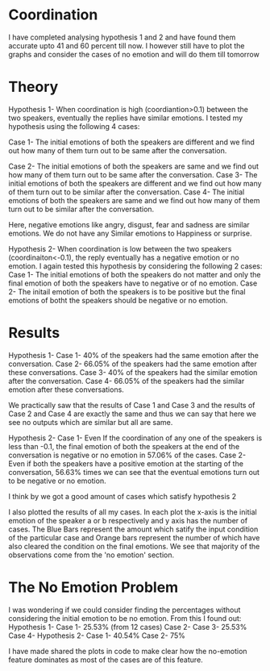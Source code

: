 # Coordination
I have completed analysing hypothesis 1 and 2 and have found them accurate upto 41 and 60 percent till now. 
I however still have to plot the graphs and consider the cases of no emotion and will do them till tomorrow
# Theory
Hypothesis 1- When coordination is high (coordiantion>0.1) between the two speakers, eventually the replies have similar emotions.
I tested my hypothesis using the following 4 cases:

Case 1- The initial emotions of both the speakers are different and we find out how many of them turn out to be same after the conversation.

Case 2- The initial emotions of both the speakers are same and we find out how many of them turn out to be same after the conversation.
Case 3- The initial emotions of both the speakers are different and we find out how many of them turn out to be similar after the conversation.
Case 4- The initial emotions of both the speakers are same and we find out how many of them turn out to be similar after the conversation.

Here, negative emotions like angry, disgust, fear and sadness are similar emotions. We do not have any Similar emotions to Happiness or surprise.


Hypothesis 2- When coordination is low between the two speakers (coordinaiton<-0.1), the reply eventually has a negative emotion or no emotion. I again tested this hypothesis by considering the following 2 cases:
Case 1- The initial emotions of both the speakers do not matter and only the final emotion of both the speakers have to negative or of no emotion.
Case 2- The initail emotion of both the speakers is to be positive but the final emotions of botht the speakers should be negative or no emotion.

# Results
Hypothesis 1-
Case 1- 40% of the speakers had the same emotion after the conversation.
Case 2- 66.05% of the speakers had the same emotion after these conversations.
Case 3- 40% of the speakers had the similar emotion after the conversation.
Case 4- 66.05% of the speakers had the similar emotion after these conversations.

We practically saw that the results of Case 1 and Case 3 and the results of Case 2 and Case 4 are exactly the same and thus we can say that here we see no outputs which are similar but all are same.

Hypothesis 2-
Case 1- Even If the coordination of any one of the speakers is less than -0.1, the final emotion of both the speakers at the end of the conversation is negative or no emotion in 57.06% of the cases.
Case 2- Even if both the speakers have a positive emotion at the starting of the conversation, 56.63% times we can see that the eventual emotions turn out to be negative or no emotion.

I think by we got a good amount of cases which satisfy hypothesis 2


I also plotted the results of all my cases. In each plot the x-axis is the initial emotion of the speaker a or b respectively and y axis has the number of cases. The Blue Bars represent the amount which satify the input condition of the particular case and Orange bars represent the number of which have also cleared the condition on the final emotions.
We see that majority of the observations come from the 'no emotion' section. 

# The No Emotion Problem
I was wondering if we could consider finding the percentages without considering the initial emotion to be no emotion.
From this I found out: 
Hypothesis 1- 
Case 1- 25.53% (from 12 cases)
Case 2-
Case 3- 25.53% 
Case 4-
Hypothesis 2-
Case 1- 40.54%
Case 2- 75%

I have made shared the plots in code to make clear how the no-emotion feature dominates as most of the cases are of this feature.